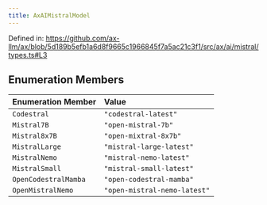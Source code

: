 ```yaml
---
title: AxAIMistralModel
---
```


Defined in: https://github.com/ax-llm/ax/blob/5d189b5efb1a6d8f9665c1966845f7a5ac21c3f1/src/ax/ai/mistral/types.ts#L3

## Enumeration Members

| Enumeration Member | Value |
| :------ | :------ |
| <a id="Codestral"></a> `Codestral` | `"codestral-latest"` |
| <a id="Mistral7B"></a> `Mistral7B` | `"open-mistral-7b"` |
| <a id="Mistral8x7B"></a> `Mistral8x7B` | `"open-mixtral-8x7b"` |
| <a id="MistralLarge"></a> `MistralLarge` | `"mistral-large-latest"` |
| <a id="MistralNemo"></a> `MistralNemo` | `"mistral-nemo-latest"` |
| <a id="MistralSmall"></a> `MistralSmall` | `"mistral-small-latest"` |
| <a id="OpenCodestralMamba"></a> `OpenCodestralMamba` | `"open-codestral-mamba"` |
| <a id="OpenMistralNemo"></a> `OpenMistralNemo` | `"open-mistral-nemo-latest"` |
